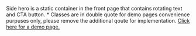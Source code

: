 Side hero is a static container in the front page that contains rotating text and CTA button. * Classes are in double quote for demo pages convenience purpuses only, please remove the additional qoute for implementation. [Click here for a demo page.](side-hero-demo)
